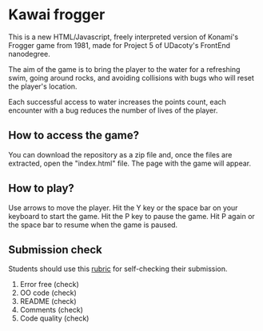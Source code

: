 Kawai frogger
=============

This is a new HTML/Javascript, freely interpreted version of Konami's Frogger game from 1981, made for Project 5 of UDacoty's FrontEnd nanodegree.

The aim of the game is to bring the player to the water for a refreshing swim, going around rocks, and avoiding collisions with bugs who will reset the player's location.

Each successful access to water increases the points count, each encounter with a bug reduces the number of lives of the player.

## How to access the game?

You can download the repository as a zip file and, once the files are extracted, open the "index.html" file. The page with the game will appear.

## How to play?

Use arrows to move the player.
Hit the Y key or the space bar on your keyboard to start the game.
Hit the P key to pause the game.
Hit P again or the space bar to resume when the game is paused.


## Submission check

Students should use this [rubric](https://review.udacity.com/#!/projects/2696458597/rubric) for self-checking their submission.

1. Error free (check)
2. OO code (check)
3. README (check)
4. Comments (check)
5. Code quality (check)


